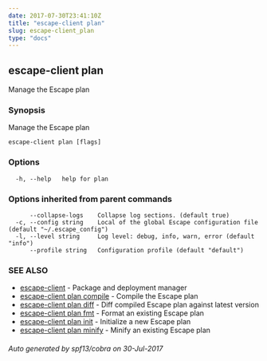 ```yaml
---
date: 2017-07-30T23:41:10Z
title: "escape-client plan"
slug: escape-client_plan
type: "docs"
---
```

## escape-client plan

Manage the Escape plan

### Synopsis


Manage the Escape plan

```
escape-client plan [flags]
```

### Options

```
  -h, --help   help for plan
```

### Options inherited from parent commands

```
      --collapse-logs    Collapse log sections. (default true)
  -c, --config string    Local of the global Escape configuration file (default "~/.escape_config")
  -l, --level string     Log level: debug, info, warn, error (default "info")
      --profile string   Configuration profile (default "default")
```

### SEE ALSO
* [escape-client](../escape-client/)	 - Package and deployment manager
* [escape-client plan compile](../escape-client_plan_compile/)	 - Compile the Escape plan
* [escape-client plan diff](../escape-client_plan_diff/)	 - Diff compiled Escape plan against latest version
* [escape-client plan fmt](../escape-client_plan_fmt/)	 - Format an existing Escape plan
* [escape-client plan init](../escape-client_plan_init/)	 - Initialize a new Escape plan
* [escape-client plan minify](../escape-client_plan_minify/)	 - Minify an existing Escape plan

###### Auto generated by spf13/cobra on 30-Jul-2017
